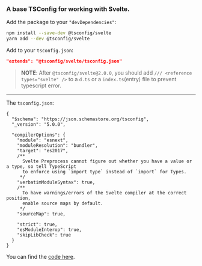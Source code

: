 ### A base TSConfig for working with Svelte.

Add the package to your `"devDependencies"`:

```sh
npm install --save-dev @tsconfig/svelte
yarn add --dev @tsconfig/svelte
```

Add to your `tsconfig.json`:

```json
"extends": "@tsconfig/svelte/tsconfig.json"
```

> **NOTE**: After `@tsconfig/svelte@2.0.0`, you should add `/// <reference types="svelte" />` to a `d.ts` or a `index.ts`(entry) file to prevent typescript error.

---

The `tsconfig.json`: 

```jsonc
{
  "$schema": "https://json.schemastore.org/tsconfig",
  "_version": "5.0.0",

  "compilerOptions": {
    "module": "esnext",
    "moduleResolution": "bundler",
    "target": "es2017",
    /**
      Svelte Preprocess cannot figure out whether you have a value or a type, so tell TypeScript
      to enforce using `import type` instead of `import` for Types.
     */
    "verbatimModuleSyntax": true,
    /**
      To have warnings/errors of the Svelte compiler at the correct position,
      enable source maps by default.
     */
    "sourceMap": true,

    "strict": true,
    "esModuleInterop": true,
    "skipLibCheck": true
  }
}

```

You can find the [code here](https://github.com/tsconfig/bases/blob/master/bases/svelte.json).
